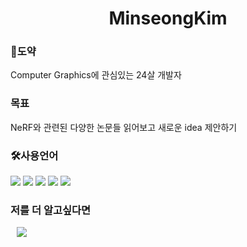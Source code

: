 <h1 align="center"> MinseongKim</h1>

<h3>🦢도약</h3>
Computer Graphics에 관심있는 24살 개발자

<h3>목표</h3>
NeRF와 관련된 다양한 논문들 읽어보고 새로운 idea 제안하기

<h3>🛠사용언어</h3>
<div>
    <img src=https://img.shields.io/badge/c-%2300599C.svg?style=for-the-badge&logo=c&logoColor=white>
    <img src=https://img.shields.io/badge/c++-%2300599C.svg?style=for-the-badge&logo=c%2B%2B&logoColor=white>
    <img src=https://img.shields.io/badge/python-3670A0?style=for-the-badge&logo=python&logoColor=ffdd54>
    <img src=https://img.shields.io/badge/OpenGL-%23FFFFFF.svg?style=for-the-badge&logo=opengl>
    <img src=https://img.shields.io/badge/java-%23ED8B00.svg?style=for-the-badge&logo=java&logoColor=white?
</div>

<h3>저를 더 알고싶다면</h3>
<a href="https://leon0106@g.skku.edu">
    <img src="http://img.shields.io/badge/Gmail-EA4335?style=flat&logo=Gmail&logoColor=white&link=https://i987412563i@gmail.com"
        style="height : auto; margin-left : 10px; margin-right : 10px;"/>
</a>
